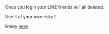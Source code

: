
Once you login your LINE friends will all deleted. 

Use it at your own risks !

linepy [here](https://github.com/yinmo-public/linepy)
